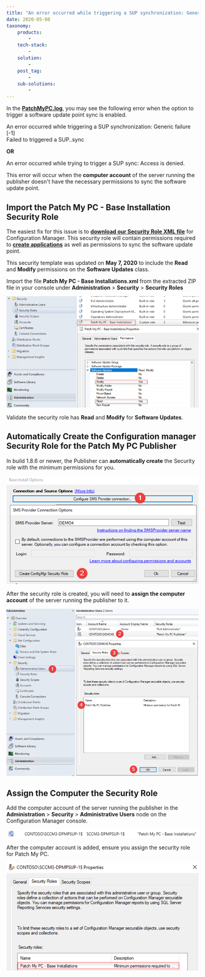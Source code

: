 ```yaml
---
title: "An error occurred while triggering a SUP synchronization: Generic failure [-1]"
date: 2020-05-08
taxonomy:
    products:
        - 
    tech-stack:
        - 
    solution:
        - 
    post_tag:
        - 
    sub-solutions:
        - 
---
```


In the **[PatchMyPC.log](https://patchmypc.com/collecting-log-files-for-patch-my-pc-support#publishing-service-logs)**, you may see the following error when the option to trigger a software update point sync is enabled.

An error occurred while triggering a SUP synchronization: Generic failure \[-1\]  
Failed to triggered a SUP..sync

**OR**

An error occurred while trying to trigger a SUP sync: Access is denied.

This error will occur when the **computer account** of the server running the publisher doesn't have the necessary permissions to sync the software update point.

## Import the Patch My PC - Base Installation Security Role

The easiest fix for this issue is to **[download our Security Role XML file](https://patchmypc.com/app/uploads/2025/06/Patch-My-PC-Base-Installations-6-26-20.zip)** for Configuration Manager. This security role will contain permissions required to **[create applications](/permissions-required-in-sccm-for-base-installation-packages-from-patch-my-pc)** as well as permissions to sync the software update point.

This security template was updated on **May 7, 2020** to include the **Read** and **Modify** permissions on the **Software Updates** class.

Import the file **Patch My PC - Base Installations.xml** from the extracted ZIP file in your console under **Administration** > **Security** > **Security Roles**

![](/_images/security-role-software-updates-modify-and-read-in-sccm.png)

Validate the security role has **Read** and **Modify** for **Software Updates**.

## Automatically Create the Configuration manager Security Role for the Patch My PC Publisher

In build 1.8.6 or newer, the Publisher can **automatically create** the Security role with the minimum permissions for you.

![Auto create ConfigMgr security role for Patch My PC](/_images/Create-ConfigMgr-Security-Role-for-Publisher-Automatically.png "Auto create ConfigMgr security role for Patch My PC")

After the security role is created, you will need to **assign the computer account** of the server running the publisher to it.

![Assign ConfigMgr Security Role](/_images/assign-configmgr-security-role-to-server.png "Assign ConfigMgr Security Role")

## Assign the Computer the Security Role

Add the computer account of the server running the publisher in the **Administration** > **Security** > **Administrative Users** node on the Configuration Manager console.

![](/_images/computer-account-SCCM-permissions.png)

After the computer account is added, ensure you assign the security role for Patch My PC.

![](/_images/assign-security-role-sccm-patchmypc.png)